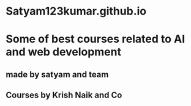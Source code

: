 # Satyam123kumar.github.io
# Some of best courses related to AI and web development

## made by satyam and team
## Courses by Krish Naik and Co
